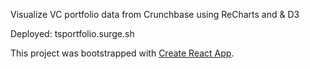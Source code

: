 Visualize VC portfolio data from Crunchbase using ReCharts and & D3

Deployed: tsportfolio.surge.sh 

This project was bootstrapped with [Create React App](https://github.com/facebookincubator/create-react-app).
